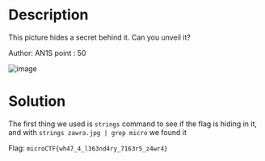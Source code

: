 # Description

This picture hides a secret behind it. Can you unveil it?

Author: AN1S
point : 50

![image](zawra.jpg)

# Solution
The first thing we used is `strings` command to see if the flag is hiding in it, and with
`strings zawra.jpg | grep micro`
we found it

Flag: `microCTF{wh47_4_l363nd4ry_7163r5_z4wr4}`

